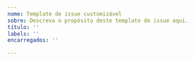 ```yaml
---
nome: Template de issue customizável
sobre: Descreva o propósito deste template de issue aqui.
título: ''
labels: ''
encarregados: ''

---
```

